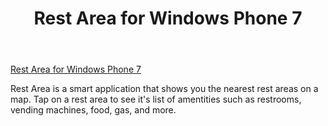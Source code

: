 ﻿---
layout: post
title: "Rest Area for Windows Phone 7"
---

[Rest Area for Windows Phone 7](http://www.windowsphone.com/en-us/apps/56ed3cb5-37f9-480b-bf8d-ded098947e2a)

Rest Area is a smart application that shows you the nearest rest areas on a map. Tap on a rest area to see it's list of amentities such as restrooms, vending machines, food, gas, and more.
